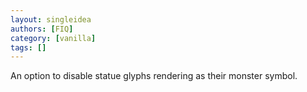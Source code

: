 ```yaml
---
layout: singleidea
authors: [FIQ]
category: [vanilla]
tags: []
---
```

An option to disable statue glyphs rendering as their monster symbol.
